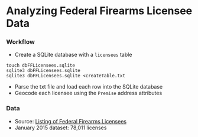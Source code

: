 # Analyzing Federal Firearms Licensee Data


### Workflow
* Create a SQLite database with a `licensees` table
```
touch dbFFLicensees.sqlite
sqlite3 dbFFLicensees.sqlite
sqlite3 dbFFLicensees.sqlite <createTable.txt
```
* Parse the txt file and load each row into the SQLite database
* Geocode each licensee using the `Premise` address attributes

### Data
* Source: [Listing of Federal Firearms Licensees](http://www.atf.gov/content/firearms/firearms-industry/listing-FFLs)
* January 2015 dataset: 78,011 licenses
